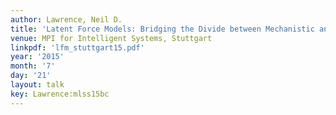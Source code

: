```yaml
---
author: Lawrence, Neil D.
title: 'Latent Force Models: Bridging the Divide between Mechanistic and Data Modelling Paradigms'
venue: MPI for Intelligent Systems, Stuttgart
linkpdf: 'lfm_stuttgart15.pdf'
year: '2015'
month: '7'
day: '21'
layout: talk
key: Lawrence:mlss15bc
---
```

